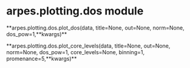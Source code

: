 # arpes.plotting.dos module

**arpes.plotting.dos.plot\_dos(data, title=None, out=None, norm=None,
dos\_pow=1,**kwargs)\*\*

**arpes.plotting.dos.plot\_core\_levels(data, title=None, out=None,
norm=None, dos\_pow=1, core\_levels=None, binning=1,
promenance=5,**kwargs)\*\*
